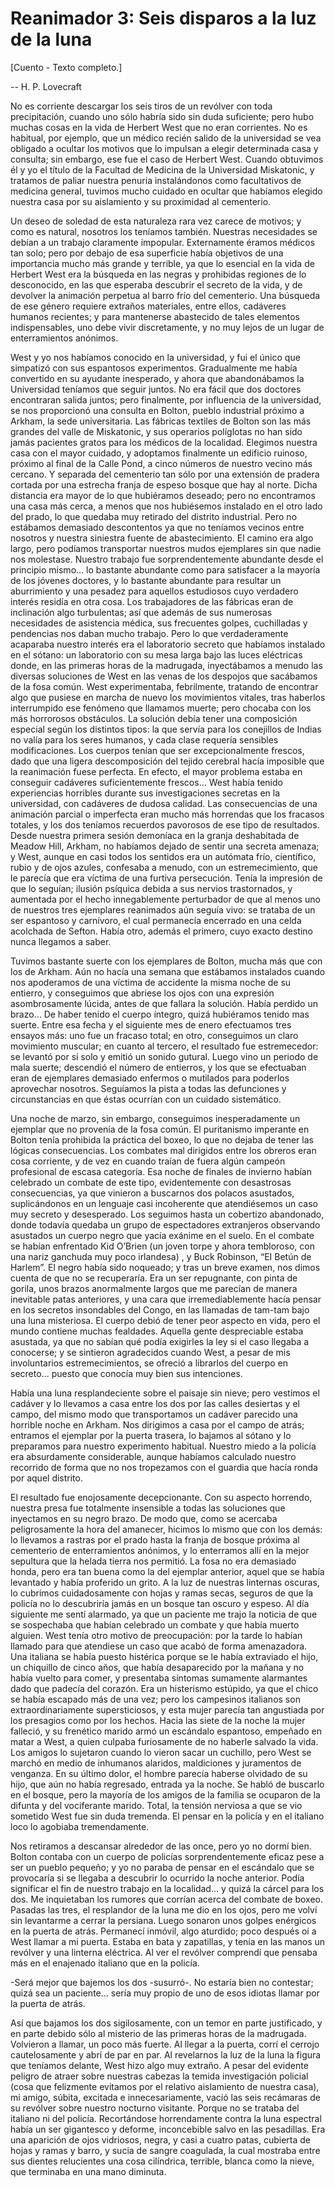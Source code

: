 # Reanimador 3: Seis disparos a la luz de la luna

[Cuento - Texto completo.]

-- H. P. Lovecraft

No es corriente descargar los seis tiros de un revólver con toda precipitación, cuando uno sólo habría sido sin duda suficiente; pero hubo muchas cosas en la vida de Herbert West que no eran corrientes. No es habitual, por ejemplo, que un médico recién salido de la universidad se vea obligado a ocultar los motivos que lo impulsan a elegir determinada casa y consulta; sin embargo, ese fue el caso de Herbert West. Cuando obtuvimos él y yo el título de la Facultad de Medicina de la Universidad Miskatonic, y tratamos de paliar nuestra penuria instalándonos como facultativos de medicina general, tuvimos mucho cuidado en ocultar que habíamos elegido nuestra casa por su aislamiento y su proximidad al cementerio.

Un deseo de soledad de esta naturaleza rara vez carece de motivos; y como es natural, nosotros los teníamos también. Nuestras necesidades se debían a un trabajo claramente impopular. Externamente éramos médicos tan solo; pero por debajo de esa superficie había objetivos de una importancia mucho más grande y terrible, ya que lo esencial en la vida de Herbert West era la búsqueda en las negras y prohibidas regiones de lo desconocido, en las que esperaba descubrir el secreto de la vida, y de devolver la animación perpetua al barro frío del cementerio. Una búsqueda de ese género requiere extraños materiales, entre ellos, cadáveres humanos recientes; y para mantenerse abastecido de tales elementos indispensables, uno debe vivir discretamente, y no muy lejos de un lugar de enterramientos anónimos.

West y yo nos habíamos conocido en la universidad, y fui el único que simpatizó con sus espantosos experimentos. Gradualmente me había convertido en su ayudante inesperado, y ahora que abandonábamos la Universidad teníamos que seguir juntos. No era fácil que dos doctores encontraran salida juntos; pero finalmente, por influencia de la universidad, se nos proporcionó una consulta en Bolton, pueblo industrial próximo a Arkham, la sede universitaria. Las fábricas textiles de Bolton son las más grandes del valle de Miskatonic, y sus operarios políglotas no han sido jamás pacientes gratos para los médicos de la localidad. Elegimos nuestra casa con el mayor cuidado, y adoptamos finalmente un edificio ruinoso, próximo al final de la Calle Pond, a cinco números de nuestro vecino más cercano. Y separada del cementerio tan sólo por una extensión de pradera cortada por una estrecha franja de espeso bosque que hay al norte. Dicha distancia era mayor de lo que hubiéramos deseado; pero no encontramos una casa más cerca, a menos que nos hubiésemos instalado en el otro lado del prado, lo que quedaba muy retirado del distrito industrial. Pero no estábamos demasiado descontentos ya que no teníamos vecinos entre nosotros y nuestra siniestra fuente de abastecimiento. El camino era algo largo, pero podíamos transportar nuestros mudos ejemplares sin que nadie nos molestase. Nuestro trabajo fue sorprendentemente abundante desde el principio mismo… lo bastante abundante como para satisfacer a la mayoría de los jóvenes doctores, y lo bastante abundante para resultar un aburrimiento y una pesadez para aquellos estudiosos cuyo verdadero interés residía en otra cosa. Los trabajadores de las fábricas eran de inclinación algo turbulentas; así que además de sus numerosas necesidades de asistencia médica, sus frecuentes golpes, cuchilladas y pendencias nos daban mucho trabajo. Pero lo que verdaderamente acaparaba nuestro interés era el laboratorio secreto que habíamos instalado en el sótano: un laboratorio con su mesa larga bajo las luces eléctricas donde, en las primeras horas de la madrugada, inyectábamos a menudo las diversas soluciones de West en las venas de los despojos que sacábamos de la fosa común. West experimentaba, febrilmente, tratando de encontrar algo que pusiese en marcha de nuevo los movimientos vitales, tras haberlos interrumpido ese fenómeno que llamamos muerte; pero chocaba con los más horrorosos obstáculos. La solución debía tener una composición especial según los distintos tipos: la que servía para los conejillos de Indias no valía para los seres humanos, y cada clase requería sensibles modificaciones. Los cuerpos tenían que ser excepcionalmente frescos, dado que una ligera descomposición del tejido cerebral hacía imposible que la reanimación fuese perfecta. En efecto, el mayor problema estaba en conseguir cadáveres suficientemente frescos… West había tenido experiencias horribles durante sus investigaciones secretas en la universidad, con cadáveres de dudosa calidad. Las consecuencias de una animación parcial o imperfecta eran mucho más horrendas que los fracasos totales, y los dos teníamos recuerdos pavorosos de ese tipo de resultados. Desde nuestra primera sesión demoníaca en la granja deshabitada de Meadow Hill, Arkham, no habíamos dejado de sentir una secreta amenaza; y West, aunque en casi todos los sentidos era un autómata frío, científico, rubio y de ojos azules, confesaba a menudo, con un estremecimiento, que le parecía que era víctima de una furtiva persecución. Tenía la impresión de que lo seguían; ilusión psíquica debida a sus nervios trastornados, y aumentada por el hecho innegablemente perturbador de que al menos uno de nuestros tres ejemplares reanimados aún seguía vivo: se trataba de un ser espantoso y carnívoro, el cual permanecía encerrado en una celda acolchada de Sefton. Había otro, además el primero, cuyo exacto destino nunca llegamos a saber.

Tuvimos bastante suerte con los ejemplares de Bolton, mucha más que con los de Arkham. Aún no hacía una semana que estábamos instalados cuando nos apoderamos de una víctima de accidente la misma noche de su entierro, y conseguimos que abriese los ojos con una expresión asombrosamente lúcida, antes de que fallara la solución. Había perdido un brazo… De haber tenido el cuerpo íntegro, quizá hubiéramos tenido mas suerte. Entre esa fecha y el siguiente mes de enero efectuamos tres ensayos más: uno fue un fracaso total; en otro, conseguimos un claro movimiento muscular; en cuanto al tercero, el resultado fue estremecedor: se levantó por sí solo y emitió un sonido gutural. Luego vino un periodo de mala suerte; descendió el número de entierros, y los que se efectuaban eran de ejemplares demasiado enfermos o mutilados para poderlos aprovechar nosotros. Seguíamos la pista a todas las defunciones y circunstancias en que éstas ocurrían con un cuidado sistemático.

Una noche de marzo, sin embargo, conseguimos inesperadamente un ejemplar que no provenía de la fosa común. El puritanismo imperante en Bolton tenía prohibida la práctica del boxeo, lo que no dejaba de tener las lógicas consecuencias. Los combates mal dirigidos entre los obreros eran cosa corriente, y de vez en cuando traían de fuera algún campeón profesional de escasa categoría. Esa noche de finales de invierno habían celebrado un combate de este tipo, evidentemente con desastrosas consecuencias, ya que vinieron a buscarnos dos polacos asustados, suplicándonos en un lenguaje casi incoherente que atendiésemos un caso muy secreto y desesperado. Los seguimos hasta un cobertizo abandonado, donde todavía quedaba un grupo de espectadores extranjeros observando asustados un cuerpo negro que yacía exánime en el suelo. En el combate se habían enfrentado Kid O’Brien (un joven torpe y ahora tembloroso, con una nariz ganchuda muy poco irlandesa) , y Buck Robinson, “EI Betún de Harlem”. El negro había sido noqueado; y tras un breve examen, nos dimos cuenta de que no se recuperaría. Era un ser repugnante, con pinta de gorila, unos brazos anormalmente largos que me parecían de manera inevitable patas anteriores, y una cara que irremediablemente hacía pensar en los secretos insondables del Congo, en las llamadas de tam-tam bajo una luna misteriosa. El cuerpo debió de tener peor aspecto en vida, pero el mundo contiene muchas fealdades. Aquella gente despreciable estaba asustada, ya que no sabían qué podía exigirles la ley si el caso llegaba a conocerse; y se sintieron agradecidos cuando West, a pesar de mis involuntarios estremecimientos, se ofreció a librarlos del cuerpo en secreto… puesto que conocía muy bien sus intenciones.

Había una luna resplandeciente sobre el paisaje sin nieve; pero vestimos el cadáver y lo llevamos a casa entre los dos por las calles desiertas y el campo, del mismo modo que transportamos un cadáver parecido una horrible noche en Arkham. Nos dirigimos a casa por el campo de atrás; entramos el ejemplar por la puerta trasera, lo bajamos al sótano y lo preparamos para nuestro experimento habitual. Nuestro miedo a la policía era absurdamente considerable, aunque habíamos calculado nuestro recorrido de forma que no nos tropezamos con el guardia que hacía ronda por aquel distrito.

El resultado fue enojosamente decepcionante. Con su aspecto horrendo, nuestra presa fue totalmente insensible a todas las soluciones que inyectamos en su negro brazo. De modo que, como se acercaba peligrosamente la hora del amanecer, hicimos lo mismo que con los demás: lo llevamos a rastras por el prado hasta la franja de bosque próxima al cementerio de enterramientos anónimos, y lo enterramos allí en la mejor sepultura que la helada tierra nos permitió. La fosa no era demasiado honda, pero era tan buena como la del ejemplar anterior, aquel que se había levantado y había proferido un grito. A la luz de nuestras linternas oscuras, lo cubrimos cuidadosamente con hojas y ramas secas, seguros de que la policía no lo descubriría jamás en un bosque tan oscuro y espeso. Al día siguiente me sentí alarmado, ya que un paciente me trajo la noticia de que se sospechaba que habían celebrado un combate y que había muerto alguien. West tenía otro motivo de preocupación: por la tarde lo habían llamado para que atendiese un caso que acabó de forma amenazadora. Una italiana se había puesto histérica porque se le había extraviado el hijo, un chiquillo de cinco años, que había desaparecido por la mañana y no había vuelto para comer, y presentaba síntomas sumamente alarmantes dado que padecía del corazón. Era un histerismo estúpido, ya que el chico se había escapado más de una vez; pero los campesinos italianos son extraordinariamente supersticiosos, y esta mujer parecía tan angustiada por los presagios como por los hechos. Hacia las siete de la noche la mujer falleció, y su frenético marido armó un escándalo espantoso, empeñado en matar a West, a quien culpaba furiosamente de no haberle salvado la vida. Los amigos lo sujetaron cuando lo vieron sacar un cuchillo, pero West se marchó en medio de inhumanos alaridos, maldiciones y juramentos de venganza. En su último dolor, el hombre parecía haberse olvidado de su hijo, que aún no había regresado, entrada ya la noche. Se habló de buscarlo en el bosque, pero la mayoría de los amigos de la familia se ocuparon de la difunta y del vociferante marido. Total, la tensión nerviosa a que se vio sometido West fue sin duda tremenda. El pensar en la policía y en el italiano loco lo agobiaba tremendamente.

Nos retiramos a descansar alrededor de las once, pero yo no dormí bien. Bolton contaba con un cuerpo de policías sorprendentemente eficaz pese a ser un pueblo pequeño; y yo no paraba de pensar en el escándalo que se provocaría si se llegaba a descubrir lo ocurrido la noche anterior. Podía significar el fin de nuestro trabajo en la localidad… y quizá la cárcel para los dos. Me inquietaban los rumores que corrían acerca del combate de boxeo. Pasadas las tres, el resplandor de la luna me dio en los ojos, pero me volví sin levantarme a cerrar la persiana. Luego sonaron unos golpes enérgicos en la puerta de atrás. Permanecí inmóvil, algo aturdido; poco después oí a West llamar a mi puerta. Estaba en bata y zapatillas, y tenía en las manos un revólver y una linterna eléctrica. Al ver el revólver comprendí que pensaba más en el enajenado italiano que en la policía.

-Será mejor que bajemos los dos -susurró-. No estaría bien no contestar; quizá sea un paciente… sería muy propio de uno de esos idiotas llamar por la puerta de atrás.

Así que bajamos los dos sigilosamente, con un temor en parte justificado, y en parte debido sólo al misterio de las primeras horas de la madrugada. Volvieron a llamar, un poco más fuerte. Al llegar a la puerta, corrí el cerrojo cautelosamente y abrí de par en par. Al revelarnos la luz de la luna la figura que teníamos delante, West hizo algo muy extraño. A pesar del evidente peligro de atraer sobre nuestras cabezas la temida investigación policial (cosa que felizmente evitamos por el relativo aislamiento de nuestra casa), mi amigo, súbita, excitada e innecesariamente, vació las seis recámaras de su revólver sobre nuestro nocturno visitante. Porque no se trataba del italiano ni del policía. Recortándose horrendamente contra la luna espectral había un ser gigantesco y deforme, inconcebible salvo en las pesadillas. Era una aparición de ojos vidriosos, negra, y casi a cuatro patas, cubierta de hojas y ramas y barro, y sucia de sangre coagulada, la cual mostraba entre sus dientes relucientes una cosa cilíndrica, terrible, blanca como la nieve, que terminaba en una mano diminuta.

